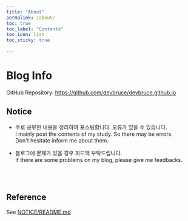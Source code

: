 ```yaml
---
title: "About"
permalink: /about/
toc: true
toc_label: "Contents"
toc_icon: list
toc_sticky: true

---
```


# Blog Info

GitHub Repository: <https://github.com/devbruce/devbruce.github.io>

## Notice

- 주로 공부한 내용을 정리하여 포스팅합니다. 오류가 있을 수 있습니다.  
I mainly post the contents of my study. So there may be errors.  
Don't hesitate inform me about them.

- 블로그에 문제가 있을 경우 피드백 부탁드립니다.  
If there are some problems on my blog, please give me feedbacks.

<br><br>

## Reference

See [NOTICE/README.md](https://github.com/DevBruce/DevBruce.github.io/blob/master/NOTICE/README.md)
